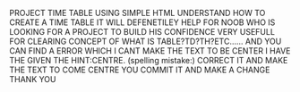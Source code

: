 PROJECT TIME TABLE USING SIMPLE HTML UNDERSTAND HOW TO CREATE A TIME TABLE IT WILL DEFENETILEY HELP FOR NOOB WHO IS LOOKING FOR A PROJECT TO BUILD HIS CONFIDENCE VERY USEFULL FOR CLEARING CONCEPT OF WHAT IS TABLE?TD?TH?ETC...... AND YOU CAN FIND A ERROR WHICH I CANT MAKE THE TEXT TO BE CENTER I HAVE THE GIVEN THE HINT:CENTRE. (spelling mistake:) CORRECT IT AND MAKE THE TEXT TO COME CENTRE YOU COMMIT IT AND MAKE A CHANGE THANK YOU
